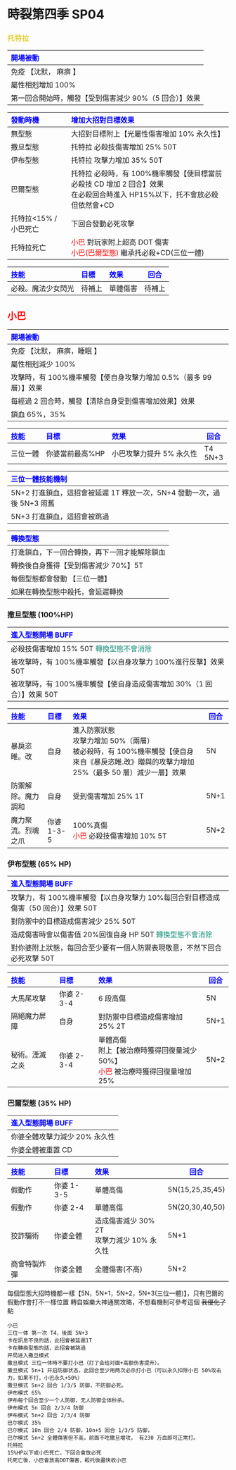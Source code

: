 # 時裂第四季 SP04

### <span style="color:#DFD244">托特拉</span>

| <span style="color:blue">開場被動</span>               |
| :----------------------------------------------------- |
| 免疫 【沈默， 麻痹 】                                  |
| 屬性相剋增加 100%                                      |
| 第一回合開始時，觸發【受到傷害減少 90%（5 回合）】效果 |

| <span style="color:blue"> 發動時機 </span> | <span style="color:blue"> 增加大招對目標效果</span>                                                                                  |
| :----------------------------------------- | :----------------------------------------------------------------------------------------------------------------------------------- |
| 無型態                                     | 大招對目標附上【光屬性傷害增加 10% 永久性】                                                                                          |
| 撒旦型態                                   | 托特拉 必殺技傷害增加 25% 50T                                                                                                        |
| 伊布型態                                   | 托特拉 攻擊力增加 35% 50T                                                                                                            |
| 巴爾型態                                   | 托特拉 必殺時，有 100%機率觸發【使目標當前必殺技 CD 增加 2 回合】效果<br>在必殺回合時進入 HP15%以下，托不會放必殺但依然會+CD         |
| 托特拉<15% / 小巴死亡                      | 下回合發動必死攻擊                                                                                                                   |
| 托特拉死亡                                 | <span style="color:red">小巴</span> 對玩家附上超高 DOT 傷害<br><span style="color:red">小巴(巴爾型態)</span> 繼承托必殺+CD(三位一體) |

| <span style="color:blue"> 技能</span> | <span style="color:blue"> 目標</span> | <span style="color:blue"> 效果</span> | <span style="color:blue"> 回合 </span> |
| :------------------------------------ | :------------------------------------ | :------------------------------------ | -------------------------------------- |
| 必殺。魔法少女閃光                    | 待補上                                | 單體傷害                              | 待補上                                 |

## <span style="color:red">小巴</span>

| <span style="color:blue"> 開場被動 </span>                         |
| :----------------------------------------------------------------- |
| 免疫 【沈默， 麻痹，睡眠 】                                        |
| 屬性相剋減少 100%                                                  |
| 攻擊時，有 100%機率觸發【使自身攻擊力增加 0.5%（最多 99 層）】效果 |
| 每經過 2 回合時，觸發【清除自身受到傷害增加效果】效果              |
| 鎖血 65%，35%                                                      |

| <span style="color:blue"> 技能</span> | <span style="color:blue"> 目標</span> | <span style="color:blue"> 效果</span> | <span style="color:blue"> 回合 </span> |
| :------------------------------------ | :------------------------------------ | :------------------------------------ | -------------------------------------- |
| 三位一體                              | 你婆當前最高%HP                       | 小巴攻擊力提升 5% 永久性              | T4<br>5N+3                             |

| <span style="color:blue"> 三位一體技能機制 </span>                     |
| :--------------------------------------------------------------------- |
| 5N+2 打進鎖血，這招會被延遲 1T 釋放一次，5N+4 發動一次，過後 5N+3 照舊 |
| 5N+3 打進鎖血，這招會被跳過                                            |

| <span style="color:blue"> 轉換型態 </span>   |
| :------------------------------------------- |
| 打進鎖血，下一回合轉換，再下一回才能解除鎖血 |
| 轉換後自身獲得【受到傷害減少 70%】5T         |
| 每個型態都會發動 【三位一體】                |
| 如果在轉換型態中殺托，會延遲轉換             |

### 撒旦型態 (100%HP)

| <span style="color:blue"> 進入型態開場 BUFF </span>                        |
| :------------------------------------------------------------------------- |
| 必殺技傷害增加 15% 50T <span style="color:#138D75">轉換型態不會消除</span> |
| 被攻擊時，有 100%機率觸發【以自身攻擊力 100%進行反擊】效果 50T             |
| 被攻擊時，有 100%機率觸發【使自身造成傷害增加 30%（1 回合）】效果 50T      |

| <span style="color:blue"> 技能</span> | <span style="color:blue"> 目標</span> | <span style="color:blue"> 效果</span>                                                                                                          | <span style="color:blue"> 回合 </span> |
| :------------------------------------ | :------------------------------------ | :--------------------------------------------------------------------------------------------------------------------------------------------- | -------------------------------------- |
| 暴戾恣睢。改                          | 自身                                  | 進入防禦狀態<br>攻擊力增加 50%（兩層）<br>被必殺時，有 100%機率觸發【使自身來自《暴戾恣睢.改》贈與的攻擊力增加 25%（最多 50 層）減少一層】效果 | 5N                                     |
| 防禦解除。魔力調和                    | 自身                                  | 受到傷害增加 25% 1T                                                                                                                            | 5N+1                                   |
| 魔力聚流。烈魂之爪                    | 你婆 1-3-5                            | 100%真傷<br><span style="color:red">小巴</span> 必殺技傷害增加 10% 5T                                                                          | 5N+2                                   |

### 伊布型態 (65% HP)

| <span style="color:blue"> 進入型態開場 BUFF </span>                                         |
| :------------------------------------------------------------------------------------------ |
| 攻擊力，有 100%機率觸發【以自身攻擊力 10%每回合對目標造成傷害（50 回合）】效果 50T          |
| 對防禦中的目標造成傷害減少 25% 50T                                                          |
| 造成傷害時會以傷害值 20%回復自身 HP 50T <span style="color:#138D75">轉換型態不會消除</span> |
| 對你婆附上狀態，每回合至少要有一個人防禦表現敬意，不然下回合必死攻擊 50T                    |

| <span style="color:blue"> 技能</span> | <span style="color:blue"> 目標</span> | <span style="color:blue"> 效果</span>                                                                            | <span style="color:blue"> 回合 </span> |
| :------------------------------------ | :------------------------------------ | :--------------------------------------------------------------------------------------------------------------- | -------------------------------------- |
| 大馬尾攻擊                            | 你婆 2-3-4                            | 6 段高傷                                                                                                         | 5N                                     |
| 隔絕魔力屏障                          | 自身                                  | 對防禦中目標造成傷害增加 25% 2T                                                                                  | 5N+1                                   |
| 秘術。湮滅之炎                        | 你婆 2-3-4                            | 單體高傷<br>附上【被治療時獲得回復量減少 50%】<br><span style="color:red">小巴</span> 被治療時獲得回復量增加 25% | 5N+2                                   |

### 巴爾型態 (35% HP)

| <span style="color:blue"> 進入型態開場 BUFF </span> |
| :-------------------------------------------------- |
| 你婆全體攻擊力減少 20% 永久性                       |
| 你婆全體被重置 CD                                   |

| <span style="color:blue"> 技能</span> | <span style="color:blue"> 目標</span> | <span style="color:blue"> 效果</span>        | <span style="color:blue"> 回合 </span> |
| :------------------------------------ | :------------------------------------ | :------------------------------------------- | -------------------------------------- |
| 假動作                                | 你婆 1-3-5                            | 單體高傷                                     | 5N(15,25,35,45)                        |
| 假動作                                | 你婆 2-4                              | 單體高傷                                     | 5N(20,30,40,50)                        |
| 狡詐騙術                              | 你婆全體                              | 造成傷害減少 30% 2T<br>攻擊力減少 10% 永久性 | 5N+1                                   |
| 商會特製炸彈                          | 你婆全體                              | 全體傷害(不高)                               | 5N+2                                   |

每個型態大招時機都一樣【5N，5N+1，5N+2，5N+3(三位一體)】，只有巴爾的假動作會打不一樣位置
轉自娛樂大神通關攻略，不想看機制可參考這個 ~~我優化了點~~

```
小巴
三位一体 第一次 T4，後面 5N+3
卡在訊息不良的話，此招會被延遲1T
卡在轉換型態的話，此招會被跳過
开局进入撒旦模式
撒旦模式 三位一体時不要打小巴（打了会给对面+高额伤害提升）。
撒旦模式 5n+1 开启防御状态，此回合至少用两次必杀打小巴（可以永久扣除小巴 50%攻击力，如果不打，小巴永久+50%）
撒旦模式 5n+2 回合 1/3/5 防御，不防御必死。
伊布模式 65%
伊布每个回合至少一个人防御，无人防御全体秒杀。
伊布模式 5n 回合 2/3/4 防御
伊布模式 5n+2 回合 2/3/4 防御
巴尔模式 35%
巴尔模式 10n 回合 2/4 防御，10n+5 回合 1/3/5 防御，
巴尔模式 5n+2 全體傷害但不高，前面不吃撒旦增攻， 有230 万血即可正常打。
托特拉
15%HP以下或小巴死亡，下回合會放必死
托死亡後，小巴會放高DOT傷害，殺托後盡快收小巴
```
